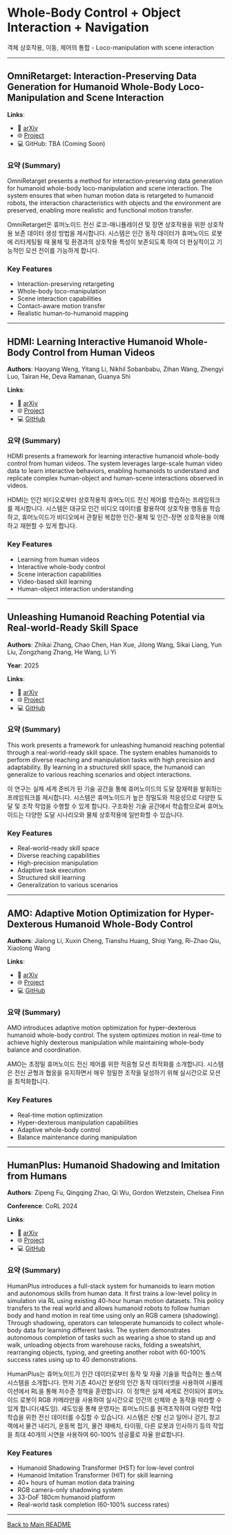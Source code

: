 # Whole-Body Control + Object Interaction + Navigation

객체 상호작용, 이동, 제어의 통합 - Loco-manipulation with scene interaction

---

## OmniRetarget: Interaction-Preserving Data Generation for Humanoid Whole-Body Loco-Manipulation and Scene Interaction

**Links**:
- 📄 [arXiv](https://arxiv.org/pdf/2509.26633)
- 🌐 [Project](https://omniretarget.github.io/)
- 💻 GitHub: TBA (Coming Soon)
### 요약 (Summary)

 OmniRetarget presents a method for interaction-preserving data generation for humanoid whole-body loco-manipulation and scene interaction. The system ensures that when human motion data is retargeted to humanoid robots, the interaction characteristics with objects and the environment are preserved, enabling more realistic and functional motion transfer.

 OmniRetarget은 휴머노이드 전신 로코-매니퓰레이션 및 장면 상호작용을 위한 상호작용 보존 데이터 생성 방법을 제시합니다. 시스템은 인간 동작 데이터가 휴머노이드 로봇에 리타게팅될 때 물체 및 환경과의 상호작용 특성이 보존되도록 하여 더 현실적이고 기능적인 모션 전이를 가능하게 합니다.

### Key Features
- Interaction-preserving retargeting
- Whole-body loco-manipulation
- Scene interaction capabilities
- Contact-aware motion transfer
- Realistic human-to-humanoid mapping

---



## HDMI: Learning Interactive Humanoid Whole-Body Control from Human Videos

**Authors**: Haoyang Weng, Yitang Li, Nikhil Sobanbabu, Zihan Wang, Zhengyi Luo, Tairan He, Deva Ramanan, Guanya Shi

**Links**:
- 📄 [arXiv](https://arxiv.org/abs/2509.16757)
- 🌐 [Project](https://hdmi-humanoid.github.io/#/)
- 💻 [GitHub](https://github.com/LeCAR-Lab/HDMI)

### 요약 (Summary)

 HDMI presents a framework for learning interactive humanoid whole-body control from human videos. The system leverages large-scale human video data to learn interactive behaviors, enabling humanoids to understand and replicate complex human-object and human-scene interactions observed in videos.

 HDMI는 인간 비디오로부터 상호작용적 휴머노이드 전신 제어를 학습하는 프레임워크를 제시합니다. 시스템은 대규모 인간 비디오 데이터를 활용하여 상호작용 행동을 학습하고, 휴머노이드가 비디오에서 관찰된 복잡한 인간-물체 및 인간-장면 상호작용을 이해하고 재현할 수 있게 합니다.

### Key Features
- Learning from human videos
- Interactive whole-body control
- Scene interaction capabilities
- Video-based skill learning
- Human-object interaction understanding

---

## Unleashing Humanoid Reaching Potential via Real-world-Ready Skill Space

**Authors**: Zhikai Zhang, Chao Chen, Han Xue, Jilong Wang, Sikai Liang, Yun Liu, Zongzhang Zhang, He Wang, Li Yi

**Year**: 2025

**Links**:
- 📄 [arXiv](https://arxiv.org/abs/2505.10918)
- 🌐 [Project](https://zzk273.github.io/R2S2/)
- 💻 [GitHub](https://github.com/GalaxyGeneralRobotics/OpenWBT)

### 요약 (Summary)

 This work presents a framework for unleashing humanoid reaching potential through a real-world-ready skill space. The system enables humanoids to perform diverse reaching and manipulation tasks with high precision and adaptability. By learning in a structured skill space, the humanoid can generalize to various reaching scenarios and object interactions.

 이 연구는 실제 세계 준비가 된 기술 공간을 통해 휴머노이드의 도달 잠재력을 발휘하는 프레임워크를 제시합니다. 시스템은 휴머노이드가 높은 정밀도와 적응성으로 다양한 도달 및 조작 작업을 수행할 수 있게 합니다. 구조화된 기술 공간에서 학습함으로써 휴머노이드는 다양한 도달 시나리오와 물체 상호작용에 일반화할 수 있습니다.

### Key Features
- Real-world-ready skill space
- Diverse reaching capabilities
- High-precision manipulation
- Adaptive task execution
- Structured skill learning
- Generalization to various scenarios

---

## AMO: Adaptive Motion Optimization for Hyper-Dexterous Humanoid Whole-Body Control

**Authors**: Jialong Li, Xuxin Cheng, Tianshu Huang, Shiqi Yang, Ri-Zhao Qiu, Xiaolong Wang

**Links**:
- 📄 [arXiv](https://arxiv.org/abs/2505.03738)
- 🌐 [Project](https://amo-humanoid.github.io/)
- 💻 [GitHub](https://github.com/OpenTeleVision/AMO)

### 요약 (Summary)

 AMO introduces adaptive motion optimization for hyper-dexterous humanoid whole-body control. The system optimizes motion in real-time to achieve highly dexterous manipulation while maintaining whole-body balance and coordination.

 AMO는 초정밀 휴머노이드 전신 제어를 위한 적응형 모션 최적화를 소개합니다. 시스템은 전신 균형과 협응을 유지하면서 매우 정밀한 조작을 달성하기 위해 실시간으로 모션을 최적화합니다.

### Key Features
- Real-time motion optimization
- Hyper-dexterous manipulation capabilities
- Adaptive whole-body control
- Balance maintenance during manipulation

---

## HumanPlus: Humanoid Shadowing and Imitation from Humans

**Authors**: Zipeng Fu, Qingqing Zhao, Qi Wu, Gordon Wetzstein, Chelsea Finn

**Conference**: CoRL 2024

**Links**:
- 📄 [arXiv](https://arxiv.org/abs/2406.10454)
- 🌐 [Project](https://humanoid-ai.github.io/)
- 💻 [GitHub](https://github.com/MarkFzp/humanplus)

### 요약 (Summary)

 HumanPlus introduces a full-stack system for humanoids to learn motion and autonomous skills from human data. It first trains a low-level policy in simulation via RL using existing 40-hour human motion datasets. This policy transfers to the real world and allows humanoid robots to follow human body and hand motion in real time using only an RGB camera (shadowing). Through shadowing, operators can teleoperate humanoids to collect whole-body data for learning different tasks. The system demonstrates autonomous completion of tasks such as wearing a shoe to stand up and walk, unloading objects from warehouse racks, folding a sweatshirt, rearranging objects, typing, and greeting another robot with 60-100% success rates using up to 40 demonstrations.

 HumanPlus는 휴머노이드가 인간 데이터로부터 동작 및 자율 기술을 학습하는 풀스택 시스템을 소개합니다. 먼저 기존 40시간 분량의 인간 동작 데이터셋을 사용하여 시뮬레이션에서 RL을 통해 저수준 정책을 훈련합니다. 이 정책은 실제 세계로 전이되어 휴머노이드 로봇이 RGB 카메라만을 사용하여 실시간으로 인간의 신체와 손 동작을 따라할 수 있게 합니다(섀도잉). 섀도잉을 통해 운영자는 휴머노이드를 원격조작하여 다양한 작업 학습을 위한 전신 데이터를 수집할 수 있습니다. 시스템은 신발 신고 일어나 걷기, 창고 랙에서 물건 내리기, 운동복 접기, 물건 재배치, 타이핑, 다른 로봇과 인사하기 등의 작업을 최대 40개의 시연을 사용하여 60-100% 성공률로 자율 완료합니다.

### Key Features
- Humanoid Shadowing Transformer (HST) for low-level control
- Humanoid Imitation Transformer (HIT) for skill learning
- 40+ hours of human motion data training
- RGB camera-only shadowing system
- 33-DoF 180cm humanoid platform
- Real-world task completion (60-100% success rates)

---


[Back to Main README](../README.md)
